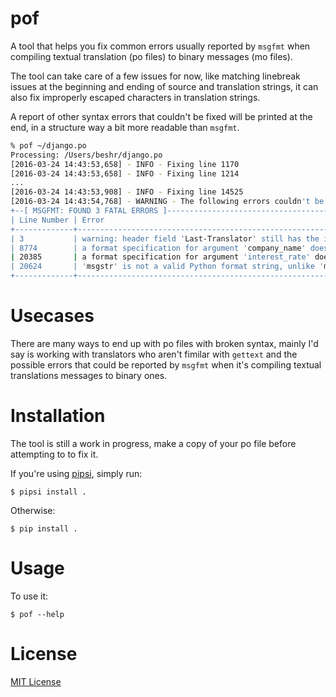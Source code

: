# pof

A tool that helps you fix common errors usually reported by `msgfmt` when compiling textual translation (po files) to binary messages (mo files).

The tool can take care of a few issues for now, like matching linebreak issues at the beginning and ending of source and translation strings, it can also fix improperly escaped characters in translation strings.

A report of other syntax errors that couldn't be fixed will be printed at the end, in a structure way a bit more readable than `msgfmt`.

```bash
% pof ~/django.po
Processing: /Users/beshr/django.po
[2016-03-24 14:43:53,658] - INFO - Fixing line 1170
[2016-03-24 14:43:53,658] - INFO - Fixing line 1214
...
[2016-03-24 14:43:53,908] - INFO - Fixing line 14525
[2016-03-24 14:43:54,768] - WARNING - The following errors couldn't be fixed automatically.
+--[ MSGFMT: FOUND 3 FATAL ERRORS ]-----------------------------------------------------------+------------------------------------------------------------------------------------+
| Line Number | Error                                                                         | Reason                                                                             |
+-------------+-------------------------------------------------------------------------------+------------------------------------------------------------------------------------+
| 3           | warning: header field 'Last-Translator' still has the initial default value   |                                                                                    |
| 8774        | a format specification for argument 'company_name' doesn't exist in 'msgstr'  |                                                                                    |
| 20385       | a format specification for argument 'interest_rate' doesn't exist in 'msgstr' |                                                                                    |
| 20624       | 'msgstr' is not a valid Python format string, unlike 'msgid'.                 |  In the directive number 7, the character 'y' is not a valid conversion specifier. |
+-------------+-------------------------------------------------------------------------------+------------------------------------------------------------------------------------+
```

# Usecases

There are many ways to end up with po files with broken syntax, mainly I'd say is working with translators who aren't fimilar with `gettext` and the possible errors that could be reported by `msgfmt` when it's compiling textual translations messages to binary ones.

# Installation

The tool is still a work in progress, make a copy of your po file before attempting to to fix it.

If you're using [pipsi](https://github.com/mitsuhiko/pipsi#readme), simply run:

    $ pipsi install .

Otherwise:

    $ pip install .

# Usage

To use it:

    $ pof --help


# License

[MIT License](http://beshr.mit-license.org)